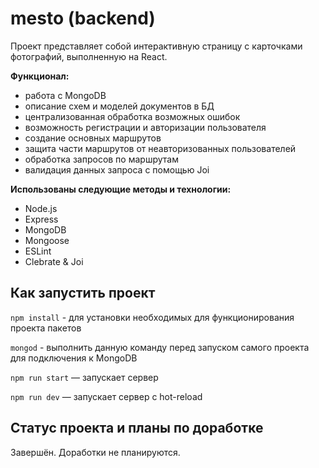 # mesto (backend)

Проект представляет собой интерактивную страницу с карточками фотографий, выполненную на React.

**Функционал:** 
- работа с MongoDB
- описание схем и моделей документов в БД
- централизованная обработка возможных ошибок
- возможность регистрации и авторизации пользователя
- создание основных маршрутов
- защита части маршрутов от неавторизованных пользователей
- обработка запросов по маршрутам
- валидация данных запроса с помощью Joi

**Использованы следующие методы и технологии:**
- Node.js
- Express
- MongoDB
- Mongoose
- ESLint
- Clebrate & Joi
  
## Как запустить проект

`npm install` - для установки необходимых для функционирования проекта пакетов

`mongod` - выполнить данную команду перед запуском самого проекта для подключения к MongoDB

`npm run start` — запускает сервер

`npm run dev` — запускает сервер с hot-reload

## Статус проекта и планы по доработке
Завершён. Доработки не планируются.
